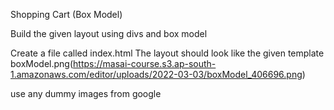 Shopping Cart (Box Model)

Build the given layout using divs and box model

Create a file called index.html The layout should look like the given template boxModel.png(https://masai-course.s3.ap-south-1.amazonaws.com/editor/uploads/2022-03-03/boxModel_406696.png)

use any dummy images from google